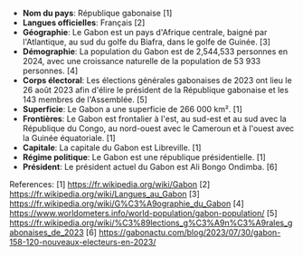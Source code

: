 * **Nom du pays**: République gabonaise [1]
* **Langues officielles**: Français [2]
* **Géographie**: Le Gabon est un pays d'Afrique centrale, baigné par l'Atlantique, au sud du golfe du Biafra, dans le golfe de Guinée. [3]
* **Démographie**: La population du Gabon est de 2,544,533 personnes en 2024, avec une croissance naturelle de la population de 53 933 personnes. [4]
* **Corps électoral**: Les élections générales gabonaises de 2023 ont lieu le 26 août 2023 afin d'élire le président de la République gabonaise et les 143 membres de l'Assemblée. [5]
* **Superficie**: Le Gabon a une superficie de 266 000 km². [1]
* **Frontières**: Le Gabon est frontalier à l'est, au sud-est et au sud avec la République du Congo, au nord-ouest avec le Cameroun et à l'ouest avec la Guinée équatoriale. [1]
* **Capitale**: La capitale du Gabon est Libreville. [1]
* **Régime politique**: Le Gabon est une république présidentielle. [1]
* **Président**: Le président actuel du Gabon est Ali Bongo Ondimba. [6]

References:
[1] https://fr.wikipedia.org/wiki/Gabon
[2] https://fr.wikipedia.org/wiki/Langues_au_Gabon
[3] https://fr.wikipedia.org/wiki/G%C3%A9ographie_du_Gabon
[4] https://www.worldometers.info/world-population/gabon-population/
[5] https://fr.wikipedia.org/wiki/%C3%89lections_g%C3%A9n%C3%A9rales_gabonaises_de_2023
[6] https://gabonactu.com/blog/2023/07/30/gabon-158-120-nouveaux-electeurs-en-2023/